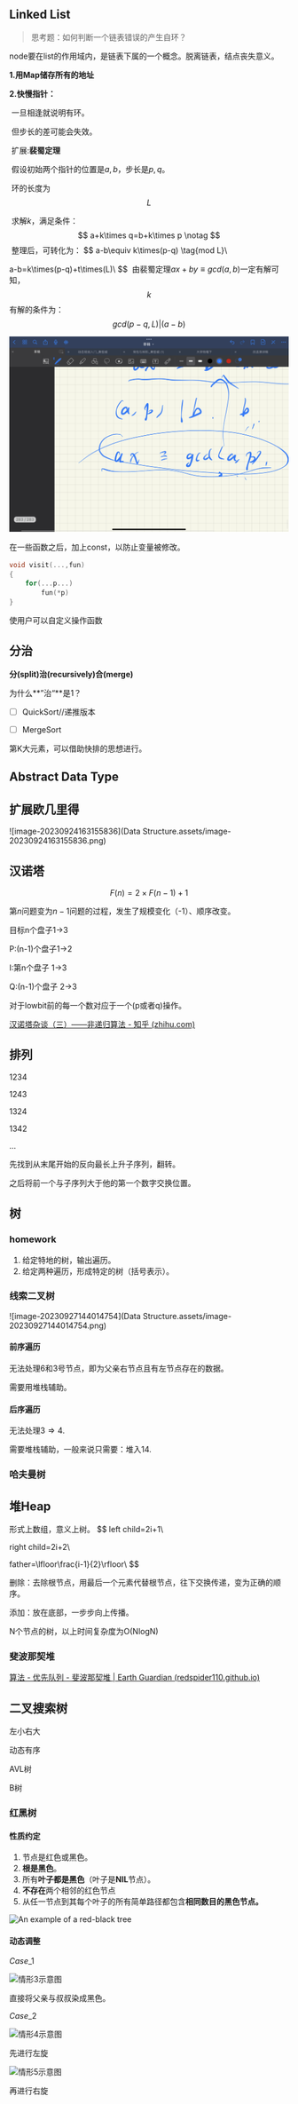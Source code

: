 ## Linked List

> 思考题：如何判断一个链表错误的产生自环？

node要在list的作用域内，是链表下属的一个概念。脱离链表，结点丧失意义。





**1.用Map储存所有的地址**

**2.快慢指针：**

​	一旦相逢就说明有环。

​	但步长的差可能会失效。

​	扩展:**裴蜀定理**

​	假设初始两个指针的位置是$a,b$，步长是$p,q$。

​	环的长度为$$L$$

​	求解$k$，满足条件：
$$
a+k\times q=b+k\times p \notag
$$
​	整理后，可转化为：
$$
a-b\equiv k\times(p-q) \tag{mod L}\\

a-b=k\times(p-q)+t\times(L)\\
$$
​	由裴蜀定理$ax+by\equiv gcd(a,b)$一定有解可知，$$k$$有解的条件为：
$$
gcd(p-q,L)|(a-b)
$$


<img src="Data Structure.assets/59e5e8cd2511eba724ceefc16a4d3280.png" alt="img" style="zoom:50%;" />

在一些函数之后，加上const，以防止变量被修改。



```c++
void visit(...,fun)
{
	for(...p...)
		fun(*p)
}
```

使用户可以自定义操作函数



## 分治

**分(split)治(recursively)合(merge)**

为什么**”治“**是1？

* [ ] QuickSort//递推版本
* [ ] MergeSort



第K大元素，可以借助快排的思想进行。





## Abstract Data Type

## 扩展欧几里得

![image-20230924163155836](Data Structure.assets/image-20230924163155836.png)

## 汉诺塔

$$
F(n)=2\times F(n-1)+1
$$

第$n$问题变为$n-1$问题的过程，发生了规模变化（-1）、顺序改变。

目标n个盘子1->3

P:(n-1)个盘子1->2

I:第n个盘子 1->3

Q:(n-1)个盘子 2->3

对于lowbit前的每一个数对应于一个(p或者q)操作。

[汉诺塔杂谈（三）——非递归算法 - 知乎 (zhihu.com)](https://zhuanlan.zhihu.com/p/36085324)



## 排列

1234

1243

1324

1342

...

先找到从末尾开始的反向最长上升子序列，翻转。

之后将前一个与子序列大于他的第一个数字交换位置。

## 树

### homework

1. 给定特地的树，输出遍历。
2. 给定两种遍历，形成特定的树（括号表示）。

### 线索二叉树

![image-20230927144014754](Data Structure.assets/image-20230927144014754.png)



#### 前序遍历

无法处理6和3号节点，即为父亲右节点且有左节点存在的数据。

需要用堆栈辅助。

#### 后序遍历

无法处理$3\Rightarrow 4$.

需要堆栈辅助，一般来说只需要：堆入14.



### 哈夫曼树



## 堆Heap

形式上数组，意义上树。
$$
left child=2i+1\\

right child=2i+2\\

father=\lfloor\frac{i-1}{2}\rfloor\\
$$


删除：去除根节点，用最后一个元素代替根节点，往下交换传递，变为正确的顺序。

添加：放在底部，一步步向上传播。

N个节点的树，以上时间复杂度为O(NlogN)  



### 斐波那契堆

[算法 - 优先队列 - 斐波那契堆 | Earth Guardian (redspider110.github.io)](https://redspider110.github.io/2018/09/25/0105-algorithms-fibonacci-heap/)

## 二叉搜索树

左小右大

动态有序



AVL树

B树

### 红黑树

#### 性质约定

1. 节点是红色或黑色。
2. **根是黑色**。
3. 所有**叶子都是黑色**（叶子是**NIL**节点）。
4. **不存在**两个相邻的红色节点
5. 从任一节点到其每个叶子的所有简单路径都包含**相同数目的黑色节点。**



![An example of a red-black tree](https://upload.wikimedia.org/wikipedia/commons/thumb/6/66/Red-black_tree_example.svg/450px-Red-black_tree_example.svg.png)



#### 动态调整

$Case\_1$

![情形3示意图](https://upload.wikimedia.org/wikipedia/commons/c/c8/Red-black_tree_insert_case_3.png)

直接将父亲与叔叔染成黑色。

$Case\_2$

![情形4示意图](https://upload.wikimedia.org/wikipedia/commons/5/56/Red-black_tree_insert_case_4.png)

先进行左旋

![情形5示意图](https://upload.wikimedia.org/wikipedia/commons/6/66/Red-black_tree_insert_case_5.png)

再进行右旋

